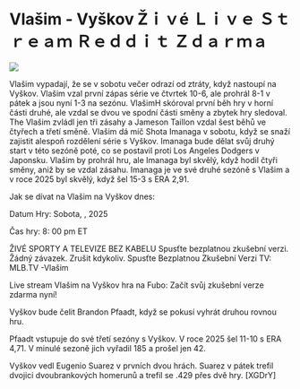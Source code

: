 # Vlašim - Vyškov Žｉｖé Ｌｉｖｅ Ｓｔｒｅａｍ Ｒｅｄｄｉｔ Ｚｄａｒｍａ  
  
  
[![](https://i.imgur.com/qSNzIqt.png)](https://movie.rssnews.media/RBjarkG.php)  
  
Vlašim vypadají, že se v sobotu večer odrazí od ztráty, když nastoupí na Vyškov. Vlašim vzal první zápas série ve čtvrtek 10-6, ale prohrál 8-1 v pátek a jsou nyní 1-3 na sezónu. VlašimH skóroval první běh hry v horní části druhé, ale vzdal se dvou ve spodní části směny a zbytek hry sledoval. The Vlašim zvládl jen tři zásahy a Jameson Taillon vzdal šest běhů ve čtyřech a třetí směně. Vlašim dá míč Shota Imanaga v sobotu, když se snaží zajistit alespoň rozdělení série s Vyškov. Imanaga bude dělat svůj druhý start v této sezóně poté, co se postavil proti Los Angeles Dodgers v Japonsku. Vlašim by prohrál hru, ale Imanaga byl skvělý, když hodil čtyři směny, aniž by se vzdal zásahu. Imanaga je ve své druhé sezóně s Vlašim a v roce 2025 byl skvělý, když šel 15-3 s ERA 2,91.

Jak se dívat na Vlašim na Vyškov dnes:

Datum Hry: Sobota, , 2025

Čas hry: 8: 00 pm ET

ŽIVÉ SPORTY A TELEVIZE BEZ KABELU
Spusťte bezplatnou zkušební verzi. Žádný závazek. Zrušit kdykoliv.
Spusťte Bezplatnou Zkušební Verzi
TV: MLB.TV -Vlašim

Live stream Vlašim na Vyškov hra na Fubo: Začít svůj zkušební verze zdarma nyní!

Vyškov bude čelit Brandon Pfaadt, když se pokusí vyhrát druhou rovnou hru.

Pfaadt vstupuje do své třetí sezóny s Vyškov. V roce 2025 šel 11-10 s ERA 4,71. V minulé sezoně jich vyřadil 185 a prošel jen 42.

Vyškov vedl Eugenio Suarez v prvních dvou hrách. Suarez v pátek trefil dvojici dvoubrankových homerunů a trefil se .429 přes dvě hry. [XGDrY]